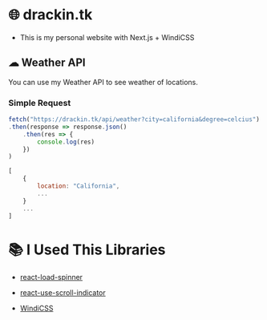 # 🌐 drackin.tk

- This is my personal website with Next.js + WindiCSS

## ☁ Weather API
You can use my Weather API to see weather of locations.

### Simple Request
```js
fetch("https://drackin.tk/api/weather?city=california&degree=celcius")
.then(response => response.json()
    .then(res => {
        console.log(res)
    })
)

[
    {
        location: "California",
        ...
    }
    ...
]
```
# 📚 I Used This Libraries
- [react-load-spinner](https://github.com/mhnpd/react-loader-spinner)

- [react-use-scroll-indicator](https://github.com/codeAdrian/react-use-scroll-indicator)

- [WindiCSS](https://github.com/windicss/windicss)